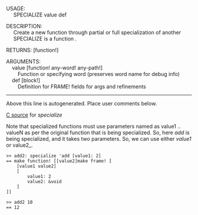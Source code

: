 USAGE:  
&nbsp;&nbsp;&nbsp;&nbsp;&nbsp;SPECIALIZE&nbsp;value&nbsp;def&nbsp;  
  
DESCRIPTION:  
&nbsp;&nbsp;&nbsp;&nbsp;&nbsp;Create&nbsp;a&nbsp;new&nbsp;function&nbsp;through&nbsp;partial&nbsp;or&nbsp;full&nbsp;specialization&nbsp;of&nbsp;another  
&nbsp;&nbsp;&nbsp;&nbsp;&nbsp;SPECIALIZE&nbsp;is&nbsp;a&nbsp;function&nbsp;.  
  
RETURNS:&nbsp;[function!]  
  
ARGUMENTS:  
&nbsp;&nbsp;&nbsp;&nbsp;value&nbsp;[function!&nbsp;any-word!&nbsp;any-path!]  
&nbsp;&nbsp;&nbsp;&nbsp;&nbsp;&nbsp;&nbsp;&nbsp;Function&nbsp;or&nbsp;specifying&nbsp;word&nbsp;(preserves&nbsp;word&nbsp;name&nbsp;for&nbsp;debug&nbsp;info)  
&nbsp;&nbsp;&nbsp;&nbsp;def&nbsp;[block!]  
&nbsp;&nbsp;&nbsp;&nbsp;&nbsp;&nbsp;&nbsp;&nbsp;Definition&nbsp;for&nbsp;FRAME!&nbsp;fields&nbsp;for&nbsp;args&nbsp;and&nbsp;refinements  
___
Above this line is autogenerated. Place user comments below.

[C source](https://github.com/metaeducation/ren-c/blob/master/src/core/n-function.c#L331) for _specialize_ 

Note that specialized functions must use parameters named as value1 .. valueN as per the original function that is being specialized.
So, here _add_ is being specialized, and it takes two parameters.  So, we can use either _value1_ or value2_.

```
>> add2: specialize 'add [value1: 2]
== make function! [[value2]make frame! [
    [value1 value2]
    [
        value1: 2
        value2: &void
    ]
]]

>> add2 10
== 12
```
